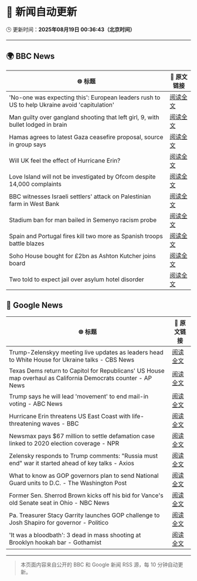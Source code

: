 # 🧠 新闻自动更新

🕒 更新时间：**2025年08月19日 00:36:43（北京时间）**

---

## 🌍 BBC News

| 🌐 标题 | 🔗 原文链接 |
|--------|-------------|
| 'No-one was expecting this': European leaders rush to US to help Ukraine avoid 'capitulation' | [阅读全文](https://www.bbc.com/news/articles/c9d0v8ljw3no?at_medium=RSS&at_campaign=rss) |
| Man guilty over gangland shooting that left girl, 9, with bullet lodged in brain | [阅读全文](https://www.bbc.com/news/articles/c939v7gejlpo?at_medium=RSS&at_campaign=rss) |
| Hamas agrees to latest Gaza ceasefire proposal, source in group says | [阅读全文](https://www.bbc.com/news/articles/ckgjye15zdlo?at_medium=RSS&at_campaign=rss) |
| Will UK feel the effect of Hurricane Erin? | [阅读全文](https://www.bbc.com/weather/articles/cg7jy3jk2e4o?at_medium=RSS&at_campaign=rss) |
| Love Island will not be investigated by Ofcom despite 14,000 complaints | [阅读全文](https://www.bbc.com/news/articles/cj4wlpvdzjyo?at_medium=RSS&at_campaign=rss) |
| BBC witnesses Israeli settlers' attack on Palestinian farm in West Bank | [阅读全文](https://www.bbc.com/news/articles/cewy88jle0eo?at_medium=RSS&at_campaign=rss) |
| Stadium ban for man bailed in Semenyo racism probe | [阅读全文](https://www.bbc.com/news/articles/clyvdp2n205o?at_medium=RSS&at_campaign=rss) |
| Spain and Portugal fires kill two more as Spanish troops battle blazes | [阅读全文](https://www.bbc.com/news/articles/cz60y7npl32o?at_medium=RSS&at_campaign=rss) |
| Soho House bought for £2bn as Ashton Kutcher joins board | [阅读全文](https://www.bbc.com/news/articles/ckgjy4d01jwo?at_medium=RSS&at_campaign=rss) |
| Two told to expect jail over asylum hotel disorder | [阅读全文](https://www.bbc.com/news/articles/cg7jy3drd85o?at_medium=RSS&at_campaign=rss) |

## 📰 Google News

| 🌐 标题 | 🔗 原文链接 |
|--------|-------------|
| Trump-Zelenskyy meeting live updates as leaders head to White House for Ukraine talks - CBS News | [阅读全文](https://news.google.com/rss/articles/CBMiiAFBVV95cUxNSGgzMXRXSVVLbENzQ0FMZ1laejN0bDNOWFRzMWFGR1NRbzRjdGZzNDkzYVVZdVdxLUdvalFuSkM2Y21lWXJ2bHJUTGV5S3NxWjVmZ2tBMHYwLTVxUjFhNmNJai1hZzdsWkJfZkQ4TUdPbWFCZTA5VFJvYngyUF9qRUZfSjd6RjdN0gGOAUFVX3lxTE52LThkNXJ3MGhlMFRCYlFOVmE1bGpUZGVkR3cxaXcweFhudTAyYUdFUmRxWURTOXctN0RVX1JHbzUwblBWbWoyWG5TWWNjMXFLUXhPMFgwOUwweVBRVEQ3am1ULWNZZ0RONDFXcVNDZjRzQjdZNTE3WGdqY0xGU1kxeGhzMVlQWkFBd2FJdEE?oc=5) |
| Texas Dems return to Capitol for Republicans' US House map overhaul as California Democrats counter - AP News | [阅读全文](https://news.google.com/rss/articles/CBMingFBVV95cUxQRnJLbjdMZ3k3VTFRSGhPOUlTNFZyZUtkS3NhcWlEY3N6Mno5WlQyQ3JRU2NNT2FQZ2hZdi00amhFWC03ZjlHNngwS2pReWRaVnVwaHhrQ2YxTmRacVp1R2V3aGhRV1lYOTdJX1M5dXNpdmVpS2VaTnN2aEIzRUVNQ3N2YV9ZcnlhN3JoUGlrcEFGZzRfLTVFWUFMYzJydw?oc=5) |
| Trump says he will lead 'movement' to end mail-in voting - ABC News | [阅读全文](https://news.google.com/rss/articles/CBMijwFBVV95cUxOZ0dIa1BZVk1OZ2VHM0c0V3JlYTRNRk9McjRRb3B0MVd1X0R1SGtpTmpWWVFuWkFJbG9KZ2JEVlppR0RtRFE1QjZzVUJ1R1RuaVl3YklYNi1EQnk1VlFrUlhaQ052aHBwcU1TTWJaRHJuSWRTVlBfUHcxei1DVGFRTlpCc0NPUlpuZ2hiZllMUdIBlAFBVV95cUxQNXNmZ1JkNkpGOUh2MjlHU0FVd2l4SS1Sd0h2OW9vbU1mUXNBNlp0LUtqTWJJeldHUHZOb3ZMdVJZdkM1MlJ4UHFzRTJQSkNZTHM3emo3b2dvUHpsbWhwWmZCMk5KT0lSNEdQRmpGamVLa0lKNUllbm9TdWliblZsRmE1OWpweFZCU2FQTjZQUkVpdktL?oc=5) |
| Hurricane Erin threatens US East Coast with life-threatening waves - BBC | [阅读全文](https://news.google.com/rss/articles/CBMiWkFVX3lxTE1tXzZzR3VvMTdGS2NpLXZkTTlVVDVaX1ZCTFpUQml4aVFZclBud1RWNTg5c2NxcktnUUtwcnFMSzBoazc0cDJFbklyVGRNMTZCWkpibnI0MEcxUdIBX0FVX3lxTE1DRThuRHJXQ3BYVzUtbTNIV1k5eWdZcjMyeVNHdVBIN1pPUlZocmRmbTZPLTRHVWJyTkpFeWFDOERtQUhWcmRlZEVfYmNoX0tmMko0RVpYeGs5OWo2V0g4?oc=5) |
| Newsmax pays $67 million to settle defamation case linked to 2020 election coverage - NPR | [阅读全文](https://news.google.com/rss/articles/CBMixgFBVV95cUxOUHNiWjVfRm50U2F1SUxEWGtVc3NZWWZXbVdkM25UcUoyU0Fkdmd4R1JTQnRWODVidHpnNmRqelJadVBlb1VBaFNVdEQxOTNYcHhGbk93YnhHOXNBQ1U1QWNDUGxfNnRlbEdiRDJwLWE2Z2RrTGszV21SVmpDRXh6N1puUXB2Q05wbGdfMHcyTGRMNkhXdWZZQ0gzd2JobmEzUUk5Tmo5STVMRUpoa3I1UjFMMldPQWlhYjlBUzNfVkhTelI4emc?oc=5) |
| Zelensky responds to Trump comments: "Russia must end" war it started ahead of key talks - Axios | [阅读全文](https://news.google.com/rss/articles/CBMijwFBVV95cUxPUkN1dU14akVZakljcHNYNTA5d09vUDE2M0RDSGUzN3hkYW50RTY5VnJZdVVOZ2NfNEdCUk5aVE9EWGVubE53R2FTN1pQZ1R1dFJWa09jZDNBNDZmdlJtS0NGNHl6OU5JX1phbFZhQk51VDNha1plSHdDUGxNWVpCRUpnazhQR1RycGRVdVlPVQ?oc=5) |
| What to know as GOP governors plan to send National Guard units to D.C. - The Washington Post | [阅读全文](https://news.google.com/rss/articles/CBMiogFBVV95cUxPRm56Q1hxRFFvajdOcFpSOUp4OUZkeXpaOFVwU0R4R2lpejczV19GczZYeUJ5WVQwRGVBX0F6WjF0cHVnbE1wUDdta3dJVVRYM0MtRXkzbHBGdWFMbTRkd2VEZzQ3ZnJCVHg4cjJ3SGZWNHFiMk91bHpkWWhNbkJDQnV0WUFxalJMblc4M0YtNUc4YU5raXNkRDc0ZHlOank0YXc?oc=5) |
| Former Sen. Sherrod Brown kicks off his bid for Vance's old Senate seat in Ohio - NBC News | [阅读全文](https://news.google.com/rss/articles/CBMirwFBVV95cUxQenJvNHJLY2thNG1aNVZrMnEzUmhhanhVSXZQTDZnb2cxWGhMY29MSjlZbGltQnlyT2hUY1NhUnd4RWxzLTRIdXRYWlFGU0I0Nll4NThOdDVrUDJCSzFFWFpSRmRtQlJ1T3lRQnZScGtoT0IzQUtJeVBfcmM5aDZadWl2MFNlbkZvS0xPbDBIMHh6d2toN0N1MkpXbGpSOXBpUUpiMElDYnROZkc0cU5r0gFWQVVfeXFMTkVMSTFZVjR5VksyTFpKRzkxczA0Z2hWVzBJZEo3eHNjQ2ZCcVNZQjJuYVN0UkE1UWZBUDJCb1V5TmI5c2ltVGlGNmxtSEpkb29kLUIzSXc?oc=5) |
| Pa. Treasurer Stacy Garrity launches GOP challenge to Josh Shapiro for governor - Politico | [阅读全文](https://news.google.com/rss/articles/CBMipgFBVV95cUxQSUJWbG1Lb1NQblU3OXdtU2d2aUJFeS1wc0RpbWNHME54VGN1TnBqejFqWENUakRwdDJjM0ZNck5VSUVKT0xESzd0bWRyd1pvZTdSRGQ2YTByd2Rxczl0SEYydFNPUnJwdEFTSlhocm5OME1meElhZWItb1B4TEJJQU9BanpDdkFNNjl1cVBGNHQ1cTNxRVRtT2dSNFhNLW9LX0U5b09n?oc=5) |
| 'It was a bloodbath': 3 dead in mass shooting at Brooklyn hookah bar - Gothamist | [阅读全文](https://news.google.com/rss/articles/CBMihAFBVV95cUxNVmJiWXFnUzI4NmVFQXM5NHhYa2RiTWxjczEtVm9aZ3psUFR2U1h6S1E2YkRCcnJxbmtEZGJWdmtMYUI0T2c1dk1tM1prM01PTDFSbzFVQ1JnNVFUaGFYMWpSU0pTVjBpX3NMaVFYeFJXX25sbUg1eHlyWVp5VUYyaDJsbjc?oc=5) |

---
> 本页面内容来自公开的 BBC 和 Google 新闻 RSS 源，每 10 分钟自动更新。